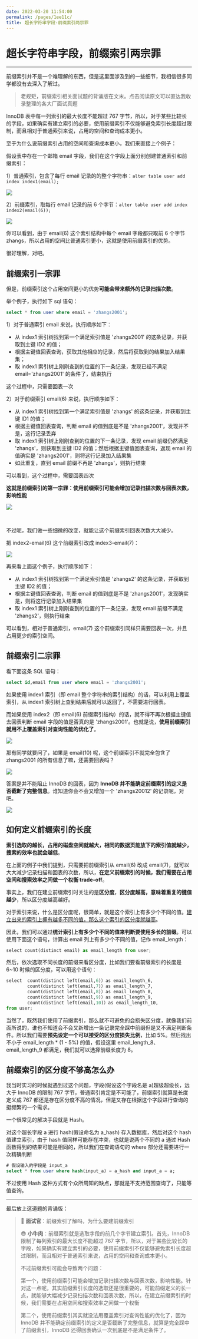 ```yaml
---
date: 2022-03-20 11:54:00
permalink: /pages/1ee11c/
title: 超长字符串字段-前缀索引两宗罪
---
```

# 超长字符串字段，前缀索引两宗罪

---

前缀索引并不是一个难理解的东西，但是这里面涉及到的一些细节，我相信很多同学都没有去深入了解过。

> 老规矩，前缀索引相关面试题的背诵版在文末。点击阅读原文可以直达我收录整理的各大厂面试真题

InnoDB 表中每一列索引的最大长度不能超过 767 字节，所以，对于某些比较长的字段，如果确实有建立索引的必要，使用前缀索引不仅能够避免索引长度超过限制，而且相对于普通索引来说，占用的空间和查询成本更小。

至于为什么说前缀索引占用的空间和查询成本更小，我们来直接上个例子：

假设表中存在一个邮箱 email 字段，我们在这个字段上面分别创建普通索引和前缀索引：

1）普通索引，包含了每行 email 记录的的整个字符串：`alter table user add index index1(email);`

![](https://cs-wiki.oss-cn-shanghai.aliyuncs.com/img/20211215101632.png)

2）前缀索引，取每行 email 记录的前 6 个字节：`alter table user add index index2(email(6));`

![](https://cs-wiki.oss-cn-shanghai.aliyuncs.com/img/20211215101645.png)

你可以看到，由于 email(6) 这个索引结构中每个 email 字段都只取前 6 个字节 zhangs，所以占用的空间比普通索引更小，这就是使用前缀索引的优势。

很好理解，对吧。

## 前缀索引一宗罪

但是，前缀索引这个占用空间更小的优势**可能会带来额外的记录扫描次数**。

举个例子，执行如下 sql 语句：

```sql
select * from user where email = 'zhangs2001'; 
```

1）对于普通索引 email 来说，执行顺序如下：

- 从 index1 索引树找到第一个满足索引值是 'zhangs2001' 的这条记录，并获取到主键 ID2 的值；
- 根据主键值回表查询，获取其他相应的记录，然后将获取到的结果加入结果集；
- 取 index1 索引树上刚刚查到的位置的下一条记录，发现已经不满足 email='zhangs2001' 的条件了，结束执行

这个过程中，只需要回表一次

2）对于前缀索引 email(6) 来说，执行顺序如下：

- 从 index1 索引树找到第一个满足索引值是 'zhangs' 的这条记录，并获取到主键 ID1 的值；
- 根据主键值回表查询，判断 email 的值到底是不是 'zhangs2001'，发现并不是，这行记录丢弃
- 取 index1 索引树上刚刚查到的位置的下一条记录，发现 email 前缀仍然满足 'zhangs'，则获取到主键 ID2 的值；然后根据主键值回表查询，返现 email 的值确实是 'zhangs2001'，则将这行记录加入结果集
- 如此重复，直到 email 前缀不再是 'zhangs'，则执行结束

可以看到，这个过程中，需要回表四次

**这就是前缀索引的第一宗罪：使用前缀索引可能会增加记录扫描次数与回表次数，影响性能**

![](https://cs-wiki.oss-cn-shanghai.aliyuncs.com/img/20211215114306.png)

<br>

不过呢，我们做一些细微的改变，就能让这个前缀索引回表次数大大减少。

把 index2-email(6) 这个前缀索引改成 index3-email(7)：

![](https://cs-wiki.oss-cn-shanghai.aliyuncs.com/img/20211215102003.png)

再来看上面这个例子，执行顺序如下：

- 从 index1 索引树找到第一个满足索引值是 'zhangs2' 的这条记录，并获取到主键 ID2 的值；
- 根据主键值回表查询，判断 email 的值到底是不是 'zhangs2001'，发现确实是，则将这行记录加入结果集
- 取 index1 索引树上刚刚查到的位置的下一条记录，发现 email 前缀不满足 'zhangs2'，则执行结束

可以看到，相对于普通索引，email(7) 这个前缀索引同样只需要回表一次，并且占用更少的索引空间。

## 前缀索引二宗罪

看下面这条 SQL 语句：

```sql
select id,email from user where email = 'zhangs2001'; 
```

如果使用 index1 索引（即 email 整个字符串的索引结构）的话，可以利用上覆盖索引，从 index1 索引树上查到结果后就可以返回了，不需要进行回表。

而如果使用 index2（即 email(6) 前缀索引结构）的话，就不得不再次根据主键值去回表判断 email 字段的值是否真的是 'zhangs2001'。也就是说，**使用前缀索引就用不上覆盖索引对查询性能的优化了**。

![](https://cs-wiki.oss-cn-shanghai.aliyuncs.com/img/20211215114306.png)

那有同学就要问了，如果是 email(10) 呢，这个前缀索引不就完全包含了 zhangs2001 的所有信息了嘛，还需要回表吗？

![](https://cs-wiki.oss-cn-shanghai.aliyuncs.com/img/20211215103709.png)

答案是并不能阻止 InnoDB 的回表，因为 **InnoDB 并不能确定前缀索引的定义是否截断了完整信息**。谁知道你会不会又增加一个 'zhangs20012' 的记录呢，对吧。

![](https://cs-wiki.oss-cn-shanghai.aliyuncs.com/img/20211215103832.png)

## 如何定义前缀索引的长度

**索引选取的越长，占用的磁盘空间就越大，相同的数据页能放下的索引值就越少，搜索的效率也就会越低**。

在上面的例子中我们提到，只需要把前缀索引从 email(6) 改成 email(7)，就可以大大减少记录扫描和回表的次数，所以，**在定义前缀索引的时候，我们需要在占用空间和搜索效率之间做一个权衡 trade-off**。

事实上，我们在建立前缀索引时关注的是**区分度**，**区分度越高，意味着重复的键值越少**，所以区分度越高越好。

对于索引来说，什么是区分度呢，很简单，就是这个索引上有多少个不同的值。<u>建立出来的索引上拥有越多不同的值，那么这个索引的区分度就越高</u>。

因此，我们可以通过**统计索引上有多少个不同的值来判断要使用多长的前缀**。可以使用下面这个语句，计算出 email 列上有多少个不同的值，记作 email_length：

```python
select count(distinct email) as email_length from user;
```

然后，依次选取不同长度的前缀来看区分度，比如我们要看前缀索引的长度是 6~10 时候的区分度，可以用这个语句：

```python
select  count(distinct left(email,6)）as email_length_6,
  		count(distinct left(email,7)）as email_length_7,
  		count(distinct left(email,8)）as email_length_8,
  		count(distinct left(email,9)）as email_length_9,
  		count(distinct left(email,10)）as email_length_10,
from user;
```

当然了，既然我们使用了前缀索引，那么就不可避免的会损失区分度，就像我们前面所说的，谁也不知道会不会又新增出一条记录完全踩中前缀但是又不满足判断条件。所以我们需要**预先设定一个可以接受的区分度损失比例**，比如 5%。然后找出不小于 email_length * (1 - 5%) 的值，假设这里 email_length_8、email_length_9 都满足，我们就可以选择前缀长度为 8。

## 前缀索引的区分度不够高怎么办

我当时实习的时候就遇到过这个问题，字段(假设这个字段名是 a)超级超级长，远大于 InnoDB 的限制 767 字节，普通索引肯定是不可能了，前缀索引就算是长度定义成 767 都还是存在区分度不高的情况，但是又存在根据这个字段进行查询的挺频繁的一个需求。

一个很常见的解决手段就是 Hash。

对这个超长字段 a 进行 hash(假设命名为 a_hash) 存入数据库，然后对这个 hash 值建立索引，由于 hash 值同样可能存在冲突，也就是说两个不同的 a 通过 Hash 函数得到的结果可能是相同的，所以我们在查询语句的 where 部分还需要进行一次精确判断

```sql
# 假设输入的字段是 input_a
select * from user where hash(input_a) = a_hash and input_a = a;
```

不过使用 Hash 这种方式有个众所周知的缺点，那就是不支持范围查询了，只能等值查询。

---

最后放上这道题的背诵版：

> 🥸 **面试官**：前缀索引了解吗，为什么要建前缀索引
>
> 😎 **小牛肉**：前缀索引就是选取字段的前几个字节建立索引。首先，InnoDB 限制了每列索引的最大长度不能超过 767 字节，所以，对于某些比较长的字段，如果确实有建立索引的必要，使用前缀索引不仅能够避免索引长度超过限制，而且相对于普通索引来说，占用的空间和查询成本更小。
>
> 不过前缀索引可能会导致两个问题：
>
> 第一个，使用前缀索引可能会增加记录扫描次数与回表次数，影响性能。针对这一点呢，其实前缀索引长度的选取还是很重要的，可能前缀定义的长一点，就能够大幅减少记录扫描次数和回表次数，所以，在建立前缀索引的时候，我们需要在占用空间和搜索效率之间做一个权衡
>
> 第二个，使用前缀索引其实就没法用覆盖索引对查询性能的优化了，因为 InnoDB 并不能确定前缀索引的定义是否截断了完整信息，就算是完全踩中了前缀索引，InnoDB 还得回表确认一次到底是不是满足条件了。
